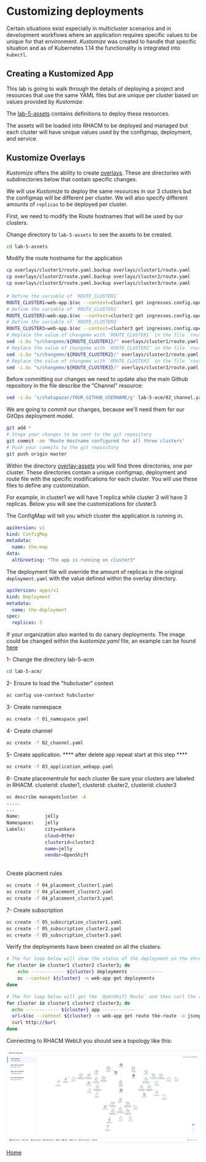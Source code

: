 # Customizing deployments
Certain situations exist especially in multicluster scenarios and in development workflows where an application requires specific values to be unique for that environment.
*Kustomize* was created to handle that specific situation and as of Kubernetes 1.14 the functionality is integrated into `kubectl`.

<a id="markdown-creating-kustomized-apps" name="creating-kustomized-apps"></a>
## Creating a Kustomized App
This lab is going to walk through the details of deploying a project and resources that use the same YAML files but are unique per cluster based on values provided by *Kustomize*.

The [lab-5-assets](./lab-5-assets/base) contains definitions to deploy these resources.

The assets will be loaded into RHACM to be deployed and managed but each cluster will have unique values used by the configmap, deployment, and service.


## Kustomize Overlays
*Kustomize* offers the ability to create [overlays](https://github.com/kubernetes-sigs/kustomize/blob/master/docs/glossary.md#overlay). These are directories with subdirectories below that contain specific changes.

We will use *Kustomize* to deploy the same resources in our 3 clusters but the configmap will be different per cluster. We will also specify different amounts of `replicas` to be deployed per cluster.

First, we need to modify the Route hostnames that will be used by our clusters.

Change directory to `lab-5-assets` to see the assets to be created.
~~~sh
cd lab-5-assets
~~~

Modify the route hostname for the application
~~~sh
cp overlays/cluster1/route.yaml.backup overlays/cluster1/route.yaml
cp overlays/cluster2/route.yaml.backup overlays/cluster2/route.yaml
cp overlays/cluster3/route.yaml.backup overlays/cluster3/route.yaml

# Define the variable of `ROUTE_CLUSTER1`
ROUTE_CLUSTER1=web-app.$(oc --context=cluster1 get ingresses.config.openshift.io cluster -o jsonpath='{ .spec.domain }')
# Define the variable of `ROUTE_CLUSTER2`
ROUTE_CLUSTER2=web-app.$(oc --context=cluster2 get ingresses.config.openshift.io cluster -o jsonpath='{ .spec.domain }')
# Define the variable of `ROUTE_CLUSTER3`
ROUTE_CLUSTER3=web-app.$(oc --context=cluster3 get ingresses.config.openshift.io cluster -o jsonpath='{ .spec.domain }')
# Replace the value of changeme with `ROUTE_CLUSTER1` in the file `route.yaml`
sed -i.bu "s/changeme/${ROUTE_CLUSTER1}/" overlays/cluster1/route.yaml
# Replace the value of changeme with `ROUTE_CLUSTER2` in the file `route.yaml`
sed -i.bu "s/changeme/${ROUTE_CLUSTER2}/" overlays/cluster2/route.yaml
# Replace the value of changeme with `ROUTE_CLUSTER3` in the file `route.yaml`
sed -i.bu "s/changeme/${ROUTE_CLUSTER3}/" overlays/cluster3/route.yaml
~~~

Before committing our changes we need to update also the main Github repository in the file describe the "Channel" resource:
~~~sh
sed -i.bu 's/chatapazar/YOUR_GITHUB_USERNAME/g' lab-5-acm/02_channel.yaml
~~~

We are going to commit our changes, because we'll need them for our GitOps deployment model.

~~~sh
git add *
# Stage your changes to be sent to the git repository
git commit -am 'Route Hostname configured for all three clusters'
# Push your commits to the git repository
git push origin master
~~~

Within the directory [overlay-assets](./lab-5-assets/overlay-assets/overlays) you will find three directories, one per cluster. These directories contain a unique configmap, deployment and route file with the specific modifications for each cluster. You will use these files to define any customization.

For example, in cluster1 we will have 1 replica while cluster 3 will have 3 replicas. Below you will see the customizations for cluster3.

The ConfigMap will tell you which cluster the application is running in.

~~~yaml
apiVersion: v1
kind: ConfigMap
metadata:
  name: the-map
data:
  altGreeting: "The app is running on cluster3"
~~~

The deployment file will override the amount of replicas in the original `deployment.yaml` with the value defined within the overlay directory.

~~~yaml
apiVersion: apps/v1
kind: Deployment
metadata:
  name: the-deployment
spec:
  replicas: 3
~~~

If your organization also wanted to do canary deployments. The image could be changed within the *kustomize.yaml* file, an example can be found [here](https://github.com/kubernetes-sigs/kustomize/tree/master/examples/transformerconfigs#images-transformer)


1- Change the directory lab-5-acm
~~~sh
cd lab-5-acm/
~~~

2- Ensure to load the "hubcluster" context
~~~sh
oc config use-context hubcluster
~~~

3- Create namespace
~~~sh
oc create -f 01_namespace.yaml
~~~

4- Create channel
~~~sh
oc create -f 02_channel.yaml
~~~

5- Create application. **** after delete app repeat start at this step ****
~~~sh
oc create -f 03_application_webapp.yaml
~~~

6- Create placementrule for  each cluster
Be sure your clusters are labeled in RHACM. clusterid: cluster1, clusterid: cluster2, clusterid: cluster3
~~~sh
oc describe managedcluster -A
.....
...
Name:         jelly
Namespace:    jelly
Labels:       city=ankara
              cloud=Other
              clusterid=cluster2
              name=jelly
              vendor=OpenShift
      
~~~
Create placment rules
~~~sh
oc create -f 04_placement_cluster1.yaml
oc create -f 04_placement_cluster2.yaml
oc create -f 04_placement_cluster3.yaml
~~~

7- Create subscription
~~~sh
oc create -f 05_subscription_cluster1.yaml
oc create -f 05_subscription_cluster2.yaml
oc create -f 05_subscription_cluster3.yaml
~~~


Verify the deployments have been created on all the clusters.

~~~sh
# The for loop below will show the status of the deployment on the three clusters
for cluster in cluster1 cluster2 cluster3; do
    echo ------------ ${cluster} deployments ------------
    oc --context ${cluster} -n web-app get deployments
done
~~~

~~~sh
# The for loop below will get the `OpenShift Route` and then curl the application
for cluster in cluster1 cluster2 cluster3; do
  echo ------------ ${cluster} app ------------
  url=$(oc --context ${cluster} -n web-app get route the-route -o jsonpath='{.spec.host}')
  curl http://$url
done
~~~

Connecting to RHACM WebUI you should see a topology like this:

![Lab 5 Topology](./assets/lab-5-topology.png)

[Home](./README.md)
